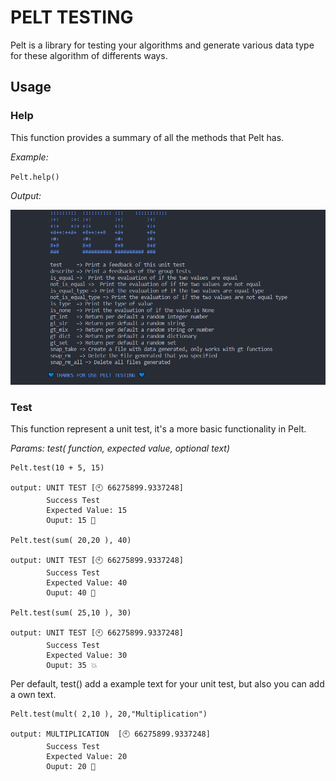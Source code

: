 # PELT TESTING

Pelt is a library for testing your algorithms and generate 
various data type for these algorithm of differents ways.

## Usage

### Help

This function provides a summary of all the methods that Pelt has.

*Example:*

`
Pelt.help()
`

*Output:*


![Pelt Help](screenshots/help.PNG)


### Test

This function represent a unit test, it's a more basic functionality
in Pelt.

*Params: test( function, expected value, optional text)*

```
Pelt.test(10 + 5, 15)

output: UNIT TEST [🕙 66275899.9337248]
        Success Test
        Expected Value: 15
        Ouput: 15 🥇

Pelt.test(sum( 20,20 ), 40)

output: UNIT TEST [🕙 66275899.9337248]
        Success Test
        Expected Value: 40
        Ouput: 40 🥇

Pelt.test(sum( 25,10 ), 30)

output: UNIT TEST [🕙 66275899.9337248]
        Success Test
        Expected Value: 30
        Ouput: 35 💥 
```

Per default, test() add a example text for your unit test, but also you can 
add a own text.

```
Pelt.test(mult( 2,10 ), 20,"Multiplication")

output: MULTIPLICATION  [🕙 66275899.9337248]
        Success Test
        Expected Value: 20
        Ouput: 20 🥇
```